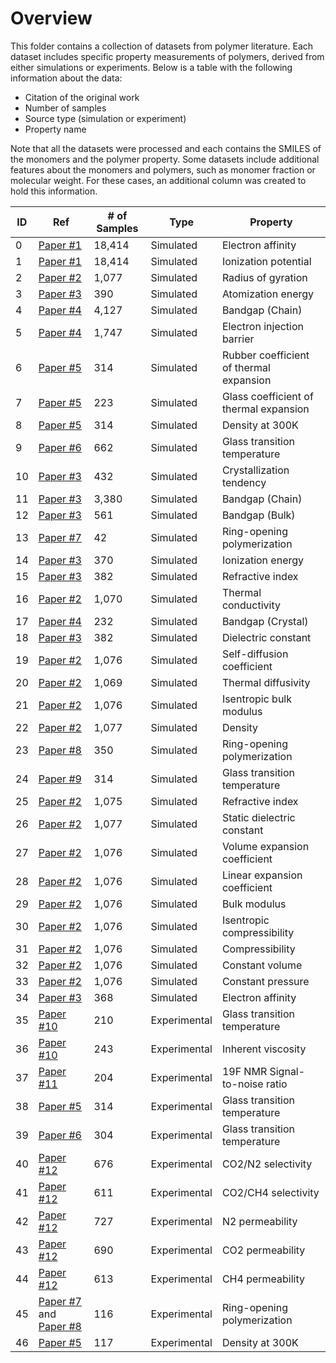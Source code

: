 # Overview

This folder contains a collection of datasets from polymer literature. Each dataset includes specific property measurements of polymers, derived from either simulations or experiments. Below is a table with the following information about the data:

- Citation of the original work
- Number of samples
- Source type (simulation or experiment)
- Property name

Note that all the datasets were processed and each contains the SMILES of the monomers and the polymer property. Some datasets include additional features about the monomers and polymers, such as monomer fraction or molecular weight. For these cases, an additional column was created to hold this information.


| ID | Ref  | \# of Samples | Type        | Property                           |
|---|----------|-------------------|-------------|------------------------------------|
| 0 | [Paper \#1](https://doi.org/10.1039/D2SC02839E)  | 18,414            | Simulated   | Electron affinity |
| 1 | [Paper \#1](https://doi.org/10.1039/D2SC02839E)  | 18,414            | Simulated   | Ionization potential|
| 2 | [Paper \#2](https://doi.org/10.1038/s41524-022-00906-4)  | 1,077             | Simulated   | Radius of gyration |
| 3 | [Paper \#3](https://doi.org/10.1016/j.patter.2021.100238)  | 390               | Simulated   | Atomization energy |
| 4 | [Paper \#4](https://doi.org/10.1063/5.0044306)  | 4,127             | Simulated   | Bandgap (Chain) |
| 5 | [Paper \#4](https://doi.org/10.1063/5.0044306)  | 1,747             | Simulated   | Electron injection barrier |
| 6 | [Paper \#5](https://doi.org/10.1021/acsapm.0c00524) | 314               | Simulated   | Rubber coefficient of thermal expansion |
| 7 | [Paper \#5](https://doi.org/10.1021/acsapm.0c00524)  | 223               | Simulated   | Glass coefficient of thermal expansion |
| 8 | [Paper \#5](https://doi.org/10.1021/acsapm.0c00524)  | 314               | Simulated   | Density at 300K |
| 9 | [Paper \#6](https://doi.org/10.1038/s41597-024-03212-4) | 662               | Simulated   | Glass transition temperature |
| 10 | [Paper \#3](https://doi.org/10.1016/j.patter.2021.100238) | 432               | Simulated   | Crystallization tendency |
| 11 | [Paper \#3](https://doi.org/10.1016/j.patter.2021.100238) | 3,380             | Simulated   | Bandgap (Chain) |
| 12 | [Paper \#3](https://doi.org/10.1016/j.patter.2021.100238) | 561               | Simulated   | Bandgap (Bulk) |
| 13 | [Paper \#7](https://doi.org/10.1021/acs.jpclett.2c00995) | 42                | Simulated   | Ring-opening polymerization |
| 14 | [Paper \#3](https://doi.org/10.1016/j.patter.2021.100238) | 370               | Simulated   | Ionization energy |
| 15 | [Paper \#3](https://doi.org/10.1016/j.patter.2021.100238) | 382               | Simulated   | Refractive index |
| 16 | [Paper \#2](https://doi.org/10.1038/s41524-022-00906-4) | 1,070             | Simulated   | Thermal conductivity |
| 17 | [Paper \#4](https://doi.org/10.1063/5.0044306) | 232               | Simulated   | Bandgap (Crystal) |
| 18 | [Paper \#3](https://doi.org/10.1016/j.patter.2021.100238) | 382               | Simulated   | Dielectric constant |
| 19 | [Paper \#2](https://doi.org/10.1038/s41524-022-00906-4) | 1,076             | Simulated   | Self-diffusion coefficient |
| 20 | [Paper \#2](https://doi.org/10.1038/s41524-022-00906-4) | 1,069             | Simulated   | Thermal diffusivity |
| 21 | [Paper \#2](https://doi.org/10.1038/s41524-022-00906-4) | 1,076             | Simulated   | Isentropic bulk modulus |
| 22 | [Paper \#2](https://doi.org/10.1038/s41524-022-00906-4) | 1,077             | Simulated   | Density |
| 23 | [Paper \#8](https://doi.org/10.1021/acs.jpca.3c05870) | 350               | Simulated   | Ring-opening polymerization |
| 24 | [Paper \#9](https://doi.org/10.1021/acsapm.0c00524) | 314               | Simulated   | Glass transition temperature |
| 25 | [Paper \#2](https://doi.org/10.1038/s41524-022-00906-4) | 1,075             | Simulated   | Refractive index |
| 26 | [Paper \#2](https://doi.org/10.1038/s41524-022-00906-4) | 1,077             | Simulated   | Static dielectric constant |
| 27 | [Paper \#2](https://doi.org/10.1038/s41524-022-00906-4) | 1,076             | Simulated   | Volume expansion coefficient |
| 28 | [Paper \#2](https://doi.org/10.1038/s41524-022-00906-4) | 1,076             | Simulated   | Linear expansion coefficient |
| 29 | [Paper \#2](https://doi.org/10.1038/s41524-022-00906-4) | 1,076             | Simulated   | Bulk modulus |
| 30 | [Paper \#2](https://doi.org/10.1038/s41524-022-00906-4) | 1,076             | Simulated   | Isentropic compressibility |
| 31 | [Paper \#2](https://doi.org/10.1038/s41524-022-00906-4) | 1,076             | Simulated   | Compressibility |
| 32 | [Paper \#2](https://doi.org/10.1038/s41524-022-00906-4) | 1,076             | Simulated   | Constant volume |
| 33 | [Paper \#2](https://doi.org/10.1038/s41524-022-00906-4) | 1,076             | Simulated   | Constant pressure |
| 34 | [Paper \#3](https://doi.org/10.1016/j.patter.2021.100238) | 368               | Simulated| Electron affinity |
| 35 | [Paper \#10](https://doi.org/10.1038/s41524-023-01034-3) | 210               | Experimental| Glass transition temperature |
| 36 | [Paper \#10](https://doi.org/10.1038/s41524-023-01034-3) | 243               | Experimental| Inherent viscosity |
| 37 | [Paper \#11](https://doi.org/10.1021/jacs.1c08181) | 204               | Experimental| 19F NMR Signal-to-noise ratio |
| 38 | [Paper \#5](https://doi.org/10.1021/acsapm.0c00524) | 314               | Experimental| Glass transition temperature |
| 39 | [Paper \#6](https://doi.org/10.1038/s41597-024-03212-4) | 304               | Experimental| Glass transition temperature |
| 40 | [Paper \#12](https://doi.org/10.1021/acs.jcim.3c01232) | 676               | Experimental| CO2/N2 selectivity |
| 41 | [Paper \#12](https://doi.org/10.1021/acs.jcim.3c01232) | 611               | Experimental| CO2/CH4 selectivity |
| 42 | [Paper \#12](https://doi.org/10.1021/acs.jcim.3c01232) | 727               | Experimental| N2 permeability |
| 43 | [Paper \#12](https://doi.org/10.1021/acs.jcim.3c01232) | 690               | Experimental| CO2 permeability |
| 44 | [Paper \#12](https://doi.org/10.1021/acs.jcim.3c01232) | 613               | Experimental| CH4 permeability |
| 45 | [Paper \#7](https://doi.org/10.1021/acs.jpclett.2c00995) and [Paper \#8](https://doi.org/10.1021/acs.jpca.3c05870) | 116               | Experimental| Ring-opening polymerization |
| 46 | [Paper \#5](https://doi.org/10.1021/acsapm.0c00524) | 117               | Experimental| Density at 300K |

